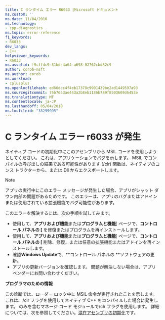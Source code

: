 ```yaml
---
title: C ランタイム エラー R6033 |Microsoft ドキュメント
ms.custom: ''
ms.date: 11/04/2016
ms.technology:
- cpp-diagnostics
ms.topic: error-reference
f1_keywords:
- R6033
dev_langs:
- C++
helpviewer_keywords:
- R6033
ms.assetid: f9cffdc9-81bd-4a64-a698-02762cbd82c9
author: corob-msft
ms.author: corob
ms.workload:
- cplusplus
ms.openlocfilehash: ed66dec4f4eb17378c9901439be2ad1449597a93
ms.sourcegitcommit: 76b7653ae443a2b8eb1186b789f8503609d6453e
ms.translationtype: MT
ms.contentlocale: ja-JP
ms.lasthandoff: 05/04/2018
ms.locfileid: "33299995"
---
```

# <a name="c-runtime-error-r6033"></a>C ランタイム エラー r6033 が発生
ネイティブ コードの初期化中にこのアセンブリから MSIL コードを使用しようとしてください。 これは、アプリケーションでバグを示します。 MSIL でコンパイルの呼び出しの結果である可能性があります (/clr) 関数は、ネイティブのコンス トラクターから、または Dll からエクスポートします。  
  
> [!NOTE]
>  アプリの実行中にこのエラー メッセージが発生した場合、アプリがシャット ダウン内部の問題があるためです。 このエラーは、アプリのバグまたはアドインまたは使用されている拡張機能でバグ可能性があります。  
>   
>  このエラーを解決するには、次の手順を試してみます。  
>   
>  -   使用して、**アプリおよび機能**または**プログラムと機能**] ページで、**コントロール パネルの [** を修復またはプログラムを再インストールします。  
> -   使用して、**アプリおよび機能**または**プログラムと機能**] ページで、**コントロール パネルの [** 削除、修復、または任意の拡張機能またはアドインを再インストールします。  
> -   確認**Windows Update**で、**コントロール パネルの **ソフトウェアの更新。  
> -   アプリの更新バージョンを確認します。 問題が解決しない場合は、アプリ ベンダーにお問い合わせください。  
  
 **プログラマのための情報**  
  
 この診断では、ローダー ロック中に MSIL 命令が実行されたことを示します。 これは、/clr フラグを使用してネイティブ C++ をコンパイルした場合に発生します。 のみを含むマネージ コード モジュールで/clr フラグを使用します。 詳細については、次を参照してください。[混在アセンブリの初期化](../../dotnet/initialization-of-mixed-assemblies.md)です。